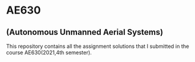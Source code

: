 # AE630 
## (Autonomous Unmanned Aerial Systems)
This repository contains all the assignment solutions that I submitted in the course AE630(2021,4th semester).
